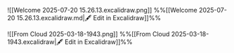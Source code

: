 ![[Welcome 2025-07-20 15.26.13.excalidraw.png]]
%%[[Welcome 2025-07-20 15.26.13.excalidraw.md|🖋 Edit in Excalidraw]]%%

![[From Cloud 2025-03-18-1943.png]]
%%[[From Cloud 2025-03-18-1943.excalidraw|🖋 Edit in Excalidraw]]%%

